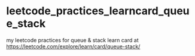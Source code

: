 # leetcode_practices_learncard_queue_stack
my leetcode practices for queue &amp; stack learn card at https://leetcode.com/explore/learn/card/queue-stack/
